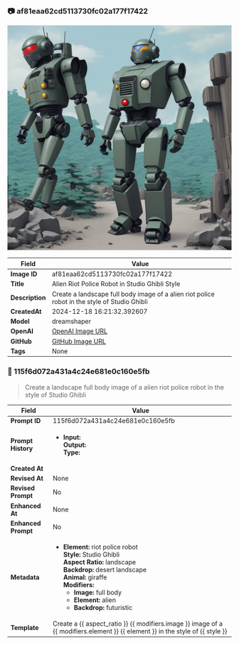 

### 📷 af81eaa62cd5113730fc02a177f17422 


![data.id](./af81eaa62cd5113730fc02a177f17422.jpg)


| Field          | Value                                                                                                                     |
|----------------|---------------------------------------------------------------------------------------------------------------------------|
| **Image ID**             | af81eaa62cd5113730fc02a177f17422                                                                                                             |
| **Title**           | Alien Riot Police Robot in Studio Ghibli Style                                                                                                       |
| **Description**           | Create a landscape full body image of a alien riot police robot in the style of Studio Ghibli                                                                                                       |
| **CreatedAt**        | 2024-12-18 16:21:32.392607                                                                                                        |
| **Model**        | dreamshaper                                                                                                        |
| **OpenAI**         | [OpenAI Image URL](http://192.168.1.85:8081/generated-images/b64778511200.png)                                                                                |
| **GitHub**         | [GitHub Image URL](https://raw.githubusercontent.com/Caneta-Silva/weeb/refs/heads/main/images/af81eaa62cd5113730fc02a177f17422/af81eaa62cd5113730fc02a177f17422.jpg)                                                                                |
| **Tags**       | None                                                                                                                   |

### 📜 115f6d072a431a4c24e681e0c160e5fb

> Create a landscape full body image of a alien riot police robot in the style of Studio Ghibli

| Field          | Value                                                                                                                                                                      |
|----------------|----------------------------------------------------------------------------------------------------------------------------------------------------------------------------|
| **Prompt ID**  | 115f6d072a431a4c24e681e0c160e5fb                                                                                                                                                            |
| **Prompt History** | <ul><li>**Input:**  <br> **Output:**  <br> **Type:** </li></ul> |
| **Created At** |                                                                                                                                                    |
| **Revised At** | None                                                                                                                                                   |
| **Revised Prompt** | No                                                                                                                                                                      |
| **Enhanced At** | None                                                                                                                                                  |
| **Enhanced Prompt** | No                                                                                                                                                                    |
| **Metadata**   | <ul><li>**Element:** riot police robot <br> **Style:** Studio Ghibli <br> **Aspect Ratio:** landscape <br> **Backdrop:** desert landscape <br> **Animal:** giraffe <br> **Modifiers:**<ul><li>**Image:** full body</li><li>**Element:** alien</li><li>**Backdrop:** futuristic</li></ul></li></ul> |
| **Template**   | Create a {{ aspect_ratio }} {{ modifiers.image }} image of a {{ modifiers.element }} {{ element }} in the style of {{ style }}                                                                                                                                           |


